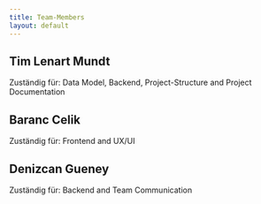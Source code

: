 ```yaml
---
title: Team-Members
layout: default 
---
```


## Tim Lenart Mundt 

Zuständig für: Data Model, Backend, Project-Structure and Project Documentation 

## Baranc Celik 

Zuständig für: Frontend and UX/UI 

## Denizcan Gueney 

Zuständig für: Backend and Team Communication
